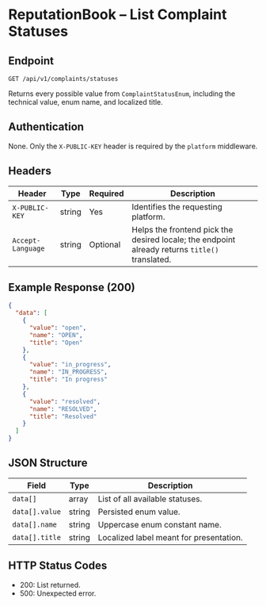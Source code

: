 # ReputationBook – List Complaint Statuses

## Endpoint

```
GET /api/v1/complaints/statuses
```

Returns every possible value from `ComplaintStatusEnum`, including the technical value, enum name, and localized title.

## Authentication

None. Only the `X-PUBLIC-KEY` header is required by the `platform` middleware.

## Headers

| Header | Type | Required | Description |
| ------ | ---- | -------- | ----------- |
| `X-PUBLIC-KEY` | string | Yes | Identifies the requesting platform. |
| `Accept-Language` | string | Optional | Helps the frontend pick the desired locale; the endpoint already returns `title()` translated. |

## Example Response (200)

```json
{
  "data": [
    {
      "value": "open",
      "name": "OPEN",
      "title": "Open"
    },
    {
      "value": "in_progress",
      "name": "IN_PROGRESS",
      "title": "In progress"
    },
    {
      "value": "resolved",
      "name": "RESOLVED",
      "title": "Resolved"
    }
  ]
}
```

## JSON Structure

| Field | Type | Description |
| ----- | ---- | ----------- |
| `data[]` | array | List of all available statuses. |
| `data[].value` | string | Persisted enum value. |
| `data[].name` | string | Uppercase enum constant name. |
| `data[].title` | string | Localized label meant for presentation. |

## HTTP Status Codes

- 200: List returned.
- 500: Unexpected error.

